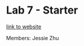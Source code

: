 # Lab 7 - Starter


[link to website](https://jesszhu71.github.io/Lab7_Starter/)

Members: Jessie Zhu
